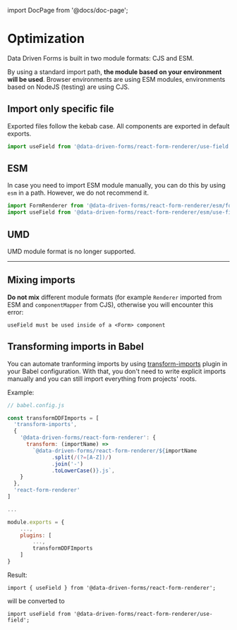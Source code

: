 import DocPage from '@docs/doc-page';

<DocPage>

# Optimization

Data Driven Forms is built in two module formats: CJS and ESM.

By using a standard import path, **the module based on your environment will be used**. Browser environments are using ESM modules, environments based on NodeJS (testing) are using CJS.

## Import only specific file

Exported files follow the kebab case. All components are exported in default exports.

```jsx
import useField from '@data-driven-forms/react-form-renderer/use-field';
```
## ESM

In case you need to import ESM module manually, you can do this by using `esm` in a path. However, we do not recommend it.

```jsx
import FormRenderer from '@data-driven-forms/react-form-renderer/esm/form-renderer';
import useField from '@data-driven-forms/react-form-renderer/esm/use-field';
```

## UMD

UMD module format is no longer supported.

---

## Mixing imports

**Do not mix** different module formats (for example `Renderer` imported from ESM and `componentMapper` from CJS), otherwise you will encounter this error:

`useField must be used inside of a <Form> component`

## Transforming imports in Babel

You can automate tranforming imports by using [transform-imports](https://www.npmjs.com/package/babel-plugin-transform-imports) plugin in your Babel configuration. With that, you don't need to write explicit imports manually and you can still import everything from projects' roots.

Example:

```jsx
// babel.config.js

const transformDDFImports = [
  'transform-imports',
  {
    '@data-driven-forms/react-form-renderer': {
      transform: (importName) =>
        `@data-driven-forms/react-form-renderer/${importName
              .split(/(?=[A-Z])/)
              .join('-')
              .toLowerCase()}.js`,
    }
  },
  'react-form-renderer'
]

...

module.exports = {
    ...,
    plugins: [
        ...,
        transformDDFImports
    ]
}
```

Result:


`import { useField } from '@data-driven-forms/react-form-renderer';`

will be converted to

`import useField from '@data-driven-forms/react-form-renderer/use-field';`


</DocPage>
